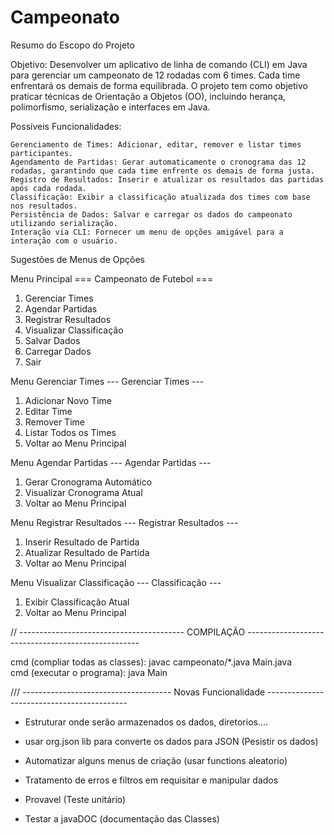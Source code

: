 ﻿# Campeonato
Resumo do Escopo do Projeto

Objetivo: Desenvolver um aplicativo de linha de comando (CLI) em Java para gerenciar um campeonato de 12 rodadas com 6 times. Cada time enfrentará os demais de forma equilibrada. O projeto tem como objetivo praticar técnicas de Orientação a Objetos (OO), incluindo herança, polimorfismo, serialização e interfaces em Java.

Possíveis Funcionalidades:

    Gerenciamento de Times: Adicionar, editar, remover e listar times participantes.
    Agendamento de Partidas: Gerar automaticamente o cronograma das 12 rodadas, garantindo que cada time enfrente os demais de forma justa.
    Registro de Resultados: Inserir e atualizar os resultados das partidas após cada rodada.
    Classificação: Exibir a classificação atualizada dos times com base nos resultados.
    Persistência de Dados: Salvar e carregar os dados do campeonato utilizando serialização.
    Interação via CLI: Fornecer um menu de opções amigável para a interação com o usuário.

Sugestões de Menus de Opções

Menu Principal
=== Campeonato de Futebol ===
1. Gerenciar Times
2. Agendar Partidas
3. Registrar Resultados
4. Visualizar Classificação
5. Salvar Dados
6. Carregar Dados
7. Sair

Menu Gerenciar Times
--- Gerenciar Times ---
1. Adicionar Novo Time
2. Editar Time
3. Remover Time
4. Listar Todos os Times
5. Voltar ao Menu Principal

Menu Agendar Partidas
--- Agendar Partidas ---
1. Gerar Cronograma Automático
2. Visualizar Cronograma Atual
3. Voltar ao Menu Principal

Menu Registrar Resultados
--- Registrar Resultados ---
1. Inserir Resultado de Partida
2. Atualizar Resultado de Partida
3. Voltar ao Menu Principal

Menu Visualizar Classificação
--- Classificação ---
1. Exibir Classificação Atual
2. Voltar ao Menu Principal

// ----------------------------------------- COMPILAÇÃO ---------------------------------------------------

cmd (compliar todas as classes): javac campeonato/*.java Main.java     
cmd (executar o programa): java Main

/// ------------------------------------- Novas Funcionalidade -------------------------------------------

- Estruturar onde serão armazenados os dados, diretorios....

- usar org.json lib para converte os dados para JSON (Pesistir os dados)

- Automatizar alguns menus de criação (usar functions aleatorio)

- Tratamento de erros e filtros em requisitar e manipular dados

- Provavel (Teste unitário)

- Testar a javaDOC (documentação das Classes)

